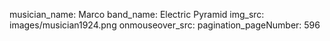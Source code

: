 musician_name: Marco
band_name: Electric Pyramid
img_src: images/musician1924.png
onmouseover_src: 
pagination_pageNumber: 596